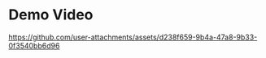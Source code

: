 <h1>Demo Video </h1>

https://github.com/user-attachments/assets/d238f659-9b4a-47a8-9b33-0f3540bb6d96

